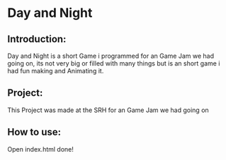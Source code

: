 # Day and Night

## Introduction:
Day and Night is a short Game i programmed for an Game Jam we had going on,
its not very big or filled with many things but is an short game i had fun making and Animating it.

## Project: 
This Project was made at the SRH for an Game Jam we had going on

## How to use:
Open index.html done!
